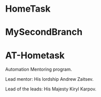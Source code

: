 HomeTask 
========
MySecondBranch
========
AT-Hometask
===========
Automation Mentoring program. 

Lead mentor: His lordship Andrew Zaitsev. 

Lead of the leads: His Majesty Kiryl Karpov.

